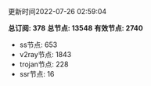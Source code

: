 更新时间2022-07-26 02:59:04

**总订阅: 378**
**总节点: 13548**
**有效节点: 2740**
- ss节点: 653
- v2ray节点: 1843
- trojan节点: 228
- ssr节点: 16
